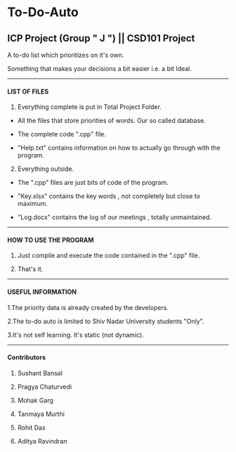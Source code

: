 To-Do-Auto
==========

## ICP Project (Group " J ") || CSD101 Project

<p> A to-do list which prioritizes on it's own. </p>
    Something that makes your decisions a bit easier i.e. a bit Ideal.

---

#### LIST OF FILES

1. Everything complete is put in Total Project Folder.

* All the files that store priorities of words. Our so called database.

* The complete code ".cpp" file.

* "Help.txt" contains information on how to actually go through with the program.


2. Everything outside.

* The ".cpp" files are just bits of code of the program.

* "Key.xlsx" contains the key words , not completely but close to maximum.

* "Log.docx" contains the log of our meetings , totally unmaintained.

---

#### HOW TO USE THE PROGRAM

1. Just compile and execute the code contained in the ".cpp" file.

2. That's it.

---

#### USEFUL INFORMATION

1.The priority data is already created by the developers.

2.The to-do auto is limited to Shiv Nadar University students "Only".

3.It's not self learning. It's static (not dynamic).

---

#### Contributors

1. Sushant Bansal

2. Pragya Chaturvedi

3. Mohak Garg

4. Tanmaya Murthi

5. Rohit Das

6. Aditya Ravindran
